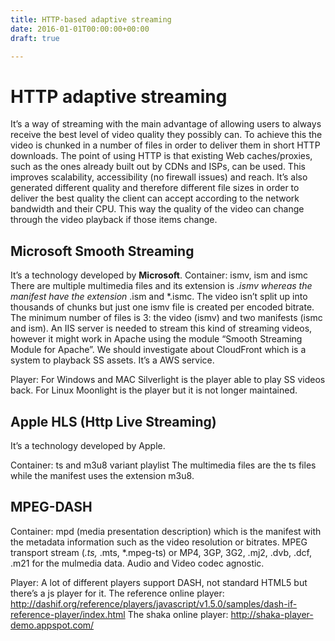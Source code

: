 ```yaml
---
title: HTTP-based adaptive streaming
date: 2016-01-01T00:00:00+00:00
draft: true

---
```

# HTTP adaptive streaming

It&#8217;s a way of streaming with the main advantage of allowing users to always receive the best level of video quality they possibly can. To achieve this the video is chunked in a number of files in order to deliver them in short HTTP downloads. The point of using HTTP is that existing Web caches/proxies, such as the ones already built out by CDNs and ISPs, can be used. This improves scalability, accessibility (no firewall issues) and reach. It&#8217;s also generated different quality and therefore different file sizes in order to deliver the best quality the client can accept according to the network bandwidth and their CPU. This way the quality of the video can change through the video playback if those items change.

## Microsoft Smooth Streaming

It&#8217;s a technology developed by **Microsoft**. Container: ismv, ism and ismc There are multiple multimedia files and its extension is _.ismv whereas the manifest have the extension_ .ism and *.ismc. The video isn&#8217;t split up into thousands of chunks but just one ismv file is created per encoded bitrate. The minimum number of files is 3: the video (ismv) and two manifests (ismc and ism). An IIS server is needed to stream this kind of streaming videos, however it might work in Apache using the module &#8220;Smooth Streaming Module for Apache&#8221;. We should investigate about CloudFront which is a system to playback SS assets. It&#8217;s a AWS service.

Player: For Windows and MAC Silverlight is the player able to play SS videos back. For Linux Moonlight is the player but it is not longer maintained.

## Apple HLS (Http Live Streaming)

It&#8217;s a technology developed by Apple.

Container: ts and m3u8 variant playlist The multimedia files are the ts files while the manifest uses the extension m3u8.

## MPEG-DASH

Container: mpd (media presentation description) which is the manifest with the metadata information such as the video resolution or bitrates. MPEG transport stream (_.ts,_ .mts, *.mpeg-ts) or MP4, 3GP, 3G2, .mj2, .dvb, .dcf, .m21 for the mulmedia data. Audio and Video codec agnostic.

Player: A lot of different players support DASH, not standard HTML5 but there&#8217;s a js player for it. The reference online player: <http://dashif.org/reference/players/javascript/v1.5.0/samples/dash-if-reference-player/index.html> The shaka online player: <http://shaka-player-demo.appspot.com/>